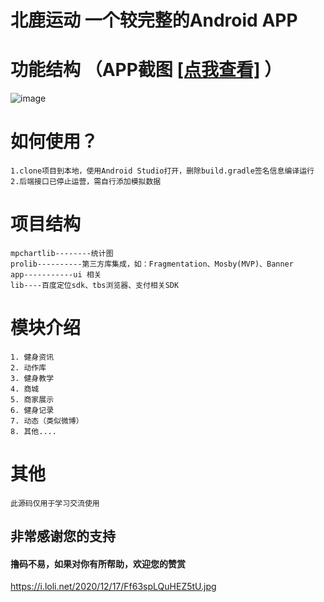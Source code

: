 # 北鹿运动 一个较完整的Android APP
# 功能结构  （APP截图 [[点我查看]](https://github.com/CharlesMing/BeiluForAndroid/tree/master/images)  ）
![image](https://raw.githubusercontent.com/CharlesMing/beilu-android-open-project/master/images/%E5%8C%97%E9%B9%BF%E8%BF%90%E5%8A%A8.png)

# 如何使用？
	1.clone项目到本地，使用Android Studio打开，删除build.gradle签名信息编译运行
	2.后端接口已停止运营，需自行添加模拟数据
	
# 项目结构
	mpchartlib--------统计图
	prolib----------第三方库集成，如：Fragmentation、Mosby(MVP)、Banner
	app-----------ui 相关
	lib----百度定位sdk、tbs浏览器、支付相关SDK
# 模块介绍
	1. 健身资讯
	2. 动作库
	3. 健身教学
	4. 商城
	5. 商家展示
	6. 健身记录
	7. 动态（类似微博）
	8. 其他....
# 其他
	此源码仅用于学习交流使用

## 非常感谢您的支持


#### 撸码不易，如果对你有所帮助，欢迎您的赞赏
https://i.loli.net/2020/12/17/Ff63spLQuHEZ5tU.jpg
